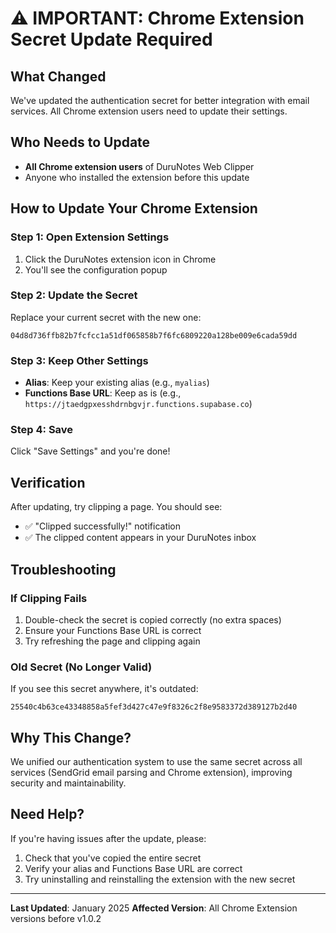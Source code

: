 # ⚠️ IMPORTANT: Chrome Extension Secret Update Required

## What Changed
We've updated the authentication secret for better integration with email services. All Chrome extension users need to update their settings.

## Who Needs to Update
- **All Chrome extension users** of DuruNotes Web Clipper
- Anyone who installed the extension before this update

## How to Update Your Chrome Extension

### Step 1: Open Extension Settings
1. Click the DuruNotes extension icon in Chrome
2. You'll see the configuration popup

### Step 2: Update the Secret
Replace your current secret with the new one:
```
04d8d736ffb82b7fcfcc1a51df065858b7f6fc6809220a128be009e6cada59dd
```

### Step 3: Keep Other Settings
- **Alias**: Keep your existing alias (e.g., `myalias`)
- **Functions Base URL**: Keep as is (e.g., `https://jtaedgpxesshdrnbgvjr.functions.supabase.co`)

### Step 4: Save
Click "Save Settings" and you're done!

## Verification
After updating, try clipping a page. You should see:
- ✅ "Clipped successfully!" notification
- ✅ The clipped content appears in your DuruNotes inbox

## Troubleshooting

### If Clipping Fails
1. Double-check the secret is copied correctly (no extra spaces)
2. Ensure your Functions Base URL is correct
3. Try refreshing the page and clipping again

### Old Secret (No Longer Valid)
If you see this secret anywhere, it's outdated:
```
25540c4b63ce43348858a5fef3d427c47e9f8326c2f8e9583372d389127b2d40
```

## Why This Change?
We unified our authentication system to use the same secret across all services (SendGrid email parsing and Chrome extension), improving security and maintainability.

## Need Help?
If you're having issues after the update, please:
1. Check that you've copied the entire secret
2. Verify your alias and Functions Base URL are correct
3. Try uninstalling and reinstalling the extension with the new secret

---
**Last Updated**: January 2025
**Affected Version**: All Chrome Extension versions before v1.0.2
